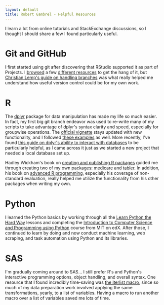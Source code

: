 ```yaml
---
layout: default
title: Robert Gambrel - Helpful Resources
---
```

I learn a lot from online tutorials and StackExchange discussions, so I thought I should share a few I found particularly useful.

<a name = "git"></a>

# Git and GitHub
I first started using git after discovering that RStudio supported it as part of Projects. I [browsed](https://jennybc.github.io/2014-05-12-ubc/ubc-r/session03_git.html) a few [different resources](https://jonlefcheck.net/2013/11/04/a-basic-tutorial-to-version-control-using-git/) to get the hang of it, but [Christian Lemp\'s guide on handling branches](http://christianlemp.com/blog/2014/02/13/How-I-Manage-Data-Projects-with-RStudio-and-Git-Part-2.html) was what really helped me understand how useful version control could be for my own work.

<a name = 'r'></a>

# R
The [dplyr](https://github.com/hadley/dplyr) package for data manipulation has made my life so much easier. In fact, my first big git branch endeavor was used to re-write many of my scripts to take advantage of dplyr\'s syntax clarity and speed, especially for groupwise operations. The [official vignette](https://cran.rstudio.com/web/packages/dplyr/vignettes/introduction.html) stays updated with new functionality, and I followed [these examples](http://datascienceplus.com/data-manipulation-with-dplyr/) as well. More recently, I\'ve found [this guide on dplyr\'s ability to interact with databases](http://datascienceplus.com/working-with-databases-in-r/) to be particularly helpful, as I came across it just as we started a new project that needed a local database set up.

Hadley Wickham's book on [creating and publishing R packages](http://r-pkgs.had.co.nz/) guided me through creating two of my own packages: [medicare](https://github.com/robertgambrel/medicare) and [tabler](https://github.com/robertgambrel/tabler). In addition, his book on [advanced R programming](http://adv-r.had.co.nz/), especially his coverage of non-standard evaluation, really helped me utilize the functionality from his other packages when writing my own.

<a name = 'python'></a>

# Python
I learned the Python basics by working through all the [Learn Python the Hard Way](https://learnpythonthehardway.org/) lessons and completing the [Introduction to Computer Science and Programming using Python](https://www.edx.org/course/introduction-computer-science-mitx-6-00-1x-11) course from MIT on edX. After those, I continued to learn by doing and now conduct machine learning, web scraping, and task automation using Python and its libraries.

<a name = 'sas'></a>

# SAS
I\'m gradually coming around to SAS\... I still prefer R\'s and Python\'s interactive programming options, object handling, and overall syntax. One resource that I found incredibly time-saving was [the iterlist macro](http://www.wuss.org/proceedings08/08WUSS%20Proceedings/papers/cod/cod06.pdf), since so much of my data preparation work involved applying the same transformations, yearly, to a list of variables. Having a macro to run another macro over a list of variables saved me lots of time.
